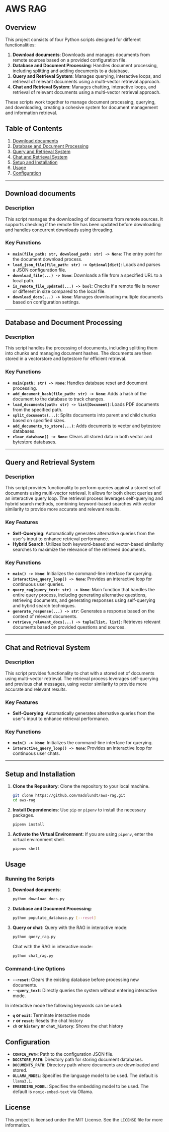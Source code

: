 # AWS RAG

## Overview

This project consists of four Python scripts designed for different functionalities:

1. **Download documents**: Downloads and manages documents from remote sources based on a provided configuration file.
2. **Database and Document Processing**: Handles document processing, including splitting and adding documents to a database.
3. **Query and Retrieval System**: Manages querying, interactive loops, and retrieval of relevant documents using a multi-vector retrieval approach.
4. **Chat and Retrieval System**: Manages chatting, interactive loops, and retrieval of relevant documents using a multi-vector retrieval approach.

These scripts work together to manage document processing, querying, and downloading, creating a cohesive system for document management and information retrieval.

## Table of Contents

1. [Download documents](#download-documents)
2. [Database and Document Processing](#database-and-document-processing)
3. [Query and Retrieval System](#query-and-retrieval-system)
3. [Chat and Retrieval System](#chat-and-retrieval-system)
4. [Setup and Installation](#setup-and-installation)
5. [Usage](#usage)
6. [Configuration](#configuration)

---

## Download documents

### Description

This script manages the downloading of documents from remote sources. It supports checking if the remote file has been updated before downloading and handles concurrent downloads using threading.

### Key Functions

- **`main(file_path: str, download_path: str) -> None`**: The entry point for the document download process.
- **`load_json_file(file_path: str) -> Optional[dict]`**: Loads and parses a JSON configuration file.
- **`download_file(...) -> None`**: Downloads a file from a specified URL to a local path.
- **`is_remote_file_updated(...) -> bool`**: Checks if a remote file is newer or different in size compared to the local file.
- **`download_docs(...) -> None`**: Manages downloading multiple documents based on configuration settings.

---

## Database and Document Processing

### Description

This script handles the processing of documents, including splitting them into chunks and managing document hashes. The documents are then stored in a vectorstore and bytestore for efficient retrieval.

### Key Functions

- **`main(path: str) -> None`**: Handles database reset and document processing.
- **`add_document_hash(file_path: str) -> None`**: Adds a hash of the document to the database to track changes.
- **`load_documents(path: str) -> list[Document]`**: Loads PDF documents from the specified path.
- **`split_documents(...)`**: Splits documents into parent and child chunks based on specified sizes.
- **`add_documents_to_store(...)`**: Adds documents to vector and bytestore databases.
- **`clear_database() -> None`**: Clears all stored data in both vector and bytestore databases.

---

## Query and Retrieval System

### Description

This script provides functionality to perform queries against a stored set of documents using multi-vector retrieval. It allows for both direct queries and an interactive query loop. The retrieval process leverages self-querying and hybrid search methods, combining keyword-based searches with vector similarity to provide more accurate and relevant results.

### Key Features

- **Self-Querying**: Automatically generates alternative queries from the user's input to enhance retrieval performance.
- **Hybrid Search**: Utilizes both keyword-based and vector-based similarity searches to maximize the relevance of the retrieved documents.

### Key Functions

- **`main() -> None`**: Initializes the command-line interface for querying.
- **`interactive_query_loop() -> None`**: Provides an interactive loop for continuous user queries.
- **`query_rag(query_text: str) -> None`**: Main function that handles the entire query process, including generating alternative questions, retrieving documents, and generating responses using self-querying and hybrid search techniques.
- **`generate_response(...) -> str`**: Generates a response based on the context of relevant documents.
- **`retrieve_relevant_docs(...) -> tuple[list, list]`**: Retrieves relevant documents based on provided questions and sources.

---

## Chat and Retrieval System

### Description

This script provides functionality to chat with a stored set of documents using multi-vector retrieval. The retrieval process leverages self-querying and previous chat messages, using vector similarity to provide more accurate and relevant results.

### Key Features

- **Self-Querying**: Automatically generates alternative queries from the user's input to enhance retrieval performance.

### Key Functions

- **`main() -> None`**: Initializes the command-line interface for querying.
- **`interactive_query_loop() -> None`**: Provides an interactive loop for continuous user chats.

---

## Setup and Installation

1. **Clone the Repository**: Clone the repository to your local machine.
   ```bash
   git clone https://github.com/madslundt/aws-rag.git
   cd aws-rag
   ```

2. **Install Dependencies**: Use `pip` or `pipenv` to install the necessary packages.
   ```bash
   pipenv install
   ```

3. **Activate the Virtual Environment**: If you are using `pipenv`, enter the virtual environment shell.
   ```bash
   pipenv shell
   ```

## Usage

### Running the Scripts

1. **Download documents**:
   ```bash
   python download_docs.py
   ```

2. **Database and Document Processing**:
   ```bash
   python populate_database.py [--reset]
   ```

3. **Query or chat**:
   Query with the RAG in interactive mode:
   ```bash
   python query_rag.py
   ```

   Chat with the RAG in interactive mode:
   ```bash
   python chat_rag.py
   ```

### Command-Line Options

- **`--reset`**: Clears the existing database before processing new documents.
- **`--query_text`**: Directly queries the system without entering interactive mode.

In interactive mode the following keywords can be used:
- **`q` or `exit`**: Terminate interactive mode
- **`r` or `reset`**: Resets the chat history
- **`ch` or `history` or `chat_history`**: Shows the chat history

## Configuration

- **`CONFIG_PATH`**: Path to the configuration JSON file.
- **`DOCSTORE_PATH`**: Directory path for storing document databases.
- **`DOCUMENTS_PATH`**: Directory path where documents are downloaded and stored.
- **`OLLAMA_MODEL`**: Specifies the language model to be used. The default is `llama3.1`.
- **`EMBEDDING_MODEL`**: Specifies the embedding model to be used. The default is `nomic-embed-text` via Ollama.

## License

This project is licensed under the MIT License. See the `LICENSE` file for more information.
